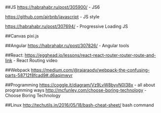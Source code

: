 ##JS
https://habrahabr.ru/post/305900/ - JS6

https://github.com/airbnb/javascript - JS style

https://habrahabr.ru/post/307694/ -  Progressive Loading JS

##Canvas
pixi.js

##Angular
https://habrahabr.ru/post/307826/ - Angular tools

##React:
https://egghead.io/lessons/react-react-router-router-route-and-link - React Routing video

##Webpack
https://medium.com/@rajaraodv/webpack-the-confusing-parts-58712f8fcad9#.d6aqimwvr

##Programming
https://coggle.it/diagram/Vz9LvW8byvN0I38x - all about programming ways
http://mcfunley.com/choose-boring-technology - Choose Boring Technology


##Linux
http://techutils.in/2016/05/18/bash-cheat-sheet/ bash command
